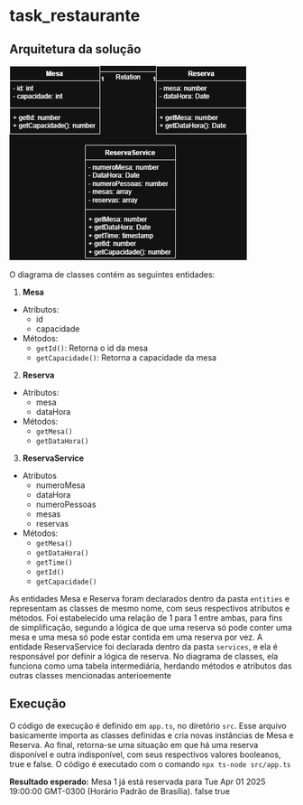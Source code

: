 # task_restaurante

## Arquitetura da solução
![Diagrama de classes](src\assets\diagrama_classes_restaurante.drawio.png)

O diagrama de classes contém as seguintes entidades:

1. **Mesa**
- Atributos:
    - id
    - capacidade
- Métodos:
    - `getId()`: Retorna o id da mesa
    - `getCapacidade()`: Retorna a capacidade da mesa
    
2. **Reserva**
- Atributos:
    - mesa
    - dataHora
- Métodos:
    - `getMesa()`
    - `getDataHora()`

3. **ReservaService**
- Atributos
    - numeroMesa
    - dataHora
    - numeroPessoas
    - mesas
    - reservas
- Métodos:
    - `getMesa()`
    - `getDataHora()`
    - `getTime()`
    - `getId()`
    - `getCapacidade()`

As entidades Mesa e Reserva foram declarados dentro da pasta `entities` e representam as classes de mesmo nome, com seus respectivos atributos e métodos. Foi estabelecido uma relação de 1 para 1 entre ambas, para fins de simplificação, segundo a lógica de que uma reserva só pode conter uma mesa e uma mesa só pode estar contida em uma reserva por vez. A entidade ReservaService foi declarada dentro da pasta `services`, e ela é responsável por definir a lógica de reserva. No diagrama de classes, ela funciona como uma tabela intermediária, herdando métodos e atributos das outras classes mencionadas anterioemente

## Execução
O código de execução é definido em `app.ts`, no diretório `src`. Esse arquivo basicamente importa as classes definidas e cria novas instâncias de Mesa e Reserva. Ao final, retorna-se uma situação em que há uma reserva disponível e outra indisponível, com seus respectivos valores booleanos, true e false. O código é executado com o comando `npx ts-node src/app.ts`

**Resultado esperado:** 
Mesa 1 já está reservada para Tue Apr 01 2025 19:00:00 GMT-0300 (Horário Padrão de Brasília).
false
true